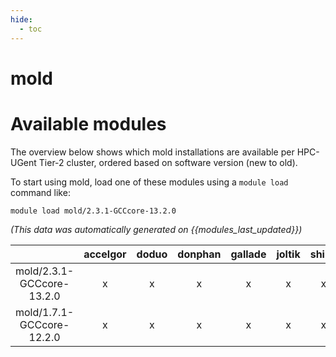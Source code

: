 ```yaml
---
hide:
  - toc
---
```


mold
====

# Available modules


The overview below shows which mold installations are available per HPC-UGent Tier-2 cluster, ordered based on software version (new to old).

To start using mold, load one of these modules using a `module load` command like:

```shell
module load mold/2.3.1-GCCcore-13.2.0
```

*(This data was automatically generated on {{modules_last_updated}})*  

| |accelgor|doduo|donphan|gallade|joltik|shinx|skitty|
| :---: | :---: | :---: | :---: | :---: | :---: | :---: | :---: |
|mold/2.3.1-GCCcore-13.2.0|x|x|x|x|x|x|x|
|mold/1.7.1-GCCcore-12.2.0|x|x|x|x|x|x|x|
